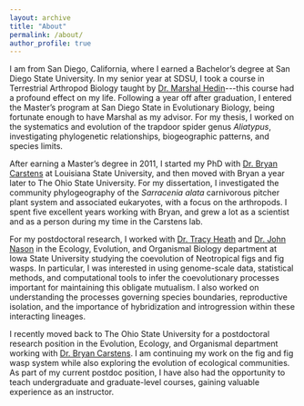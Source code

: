 ```yaml
---
layout: archive
title: "About"
permalink: /about/
author_profile: true
---
```


I am from San Diego, California, where I earned a Bachelor’s degree at San Diego State University. In my senior year at SDSU, I took a course in Terrestrial Arthropod Biology taught by [Dr. Marshal Hedin](https://marshalhedinlab.com/)---this course had a profound effect on my life. Following a year off after graduation, I entered the Master’s program at San Diego State in Evolutionary Biology, being fortunate enough to have Marshal as my advisor. For my thesis, I worked on the systematics and evolution of the trapdoor spider genus *Aliatypus*, investigating phylogenetic relationships, biogeographic patterns, and species limits.

After earning a Master’s degree in 2011, I started my PhD with [Dr. Bryan Carstens](https://carstenslab.osu.edu/) at Louisiana State University, and then moved with Bryan a year later to The Ohio State University. For my dissertation, I investigated the community phylogeography of the *Sarracenia alata* carnivorous pitcher plant system and associated eukaryotes, with a focus on the arthropods. I spent five excellent years working with Bryan, and grew a lot as a scientist and as a person during my time in the Carstens lab.

For my postdoctoral research, I worked with [Dr. Tracy Heath](http://phyloworks.org/) and [Dr. John Nason](https://www.eeob.iastate.edu/faculty/nason/) in the Ecology, Evolution, and Organismal Biology department at Iowa State University studying the coevolution of Neotropical figs and fig wasps. In particular, I was interested in using genome-scale data, statistical methods, and computational tools to infer the coevolutionary processes important for maintaining this obligate mutualism. I also worked on understanding the processes governing species boundaries, reproductive isolation, and the importance of hybridization and introgression within these interacting lineages.

I recently moved back to The Ohio State University for a postdoctoral research position in the Evolution, Ecology, and Organismal department working with [Dr. Bryan Carstens](https://carstenslab.osu.edu/). I am continuing my work on the fig and fig wasp system while also exploring the evolution of ecological communities. As part of my current postdoc position, I have also had the opportunity to teach undergraduate and graduate-level courses, gaining valuable experience as an instructor.
